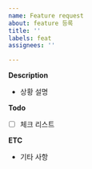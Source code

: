```yaml
---
name: Feature request
about: feature 등록
title: ''
labels: feat
assignees: ''

---
```


**Description**
- 상황 설명

**Todo**
- [ ] 체크 리스트

**ETC**
- 기타 사항